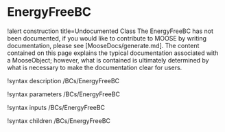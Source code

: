 <!-- MOOSE Documentation Stub: Remove this when content is added. -->

# EnergyFreeBC

!alert construction title=Undocumented Class
The EnergyFreeBC has not been documented, if you would like to contribute to MOOSE by
writing documentation, please see [MooseDocs/generate.md]. The content contained on this page explains
the typical documentation associated with a MooseObject; however, what is contained is ultimately
determined by what is necessary to make the documentation clear for users.

!syntax description /BCs/EnergyFreeBC

!syntax parameters /BCs/EnergyFreeBC

!syntax inputs /BCs/EnergyFreeBC

!syntax children /BCs/EnergyFreeBC
